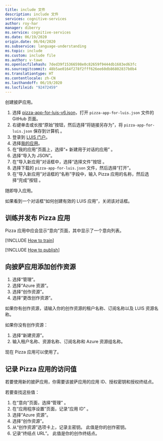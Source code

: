 ```yaml
---
title: include 文件
description: include 文件
services: cognitive-services
author: roy-har
manager: diberry
ms.service: cognitive-services
ms.date: 06/19/2020
origin.date: 06/04/2020
ms.subservice: language-understanding
ms.topic: include
ms.custom: include file
ms.author: v-tawe
ms.openlocfilehash: 7ded39f15366598e0c82659f9444db1683ed63fc
ms.sourcegitcommit: 48b5ae0164f278f2fff626ee60db86802837b0b4
ms.translationtype: HT
ms.contentlocale: zh-CN
ms.lasthandoff: 06/19/2020
ms.locfileid: "92472459"
---
```

创建披萨应用。

1. 选择 [pizza-app-for-luis-v6.json](https://github.com/Azure-Samples/cognitive-services-sample-data-files/blob/master/luis/apps/pizza-app-for-luis-v6.json)，打开 `pizza-app-for-luis.json` 文件的 GitHub 页面。
1. 右键单击或长按“原始”按钮，然后选择“将链接另存为”，将 `pizza-app-for-luis.json` 保存到计算机 。
1. 登录到 [LUIS 门户](https://luis.azure/cn)。
1. 选择[我的应用](https://luis.azure.cn/applications)。
1. 在“我的应用”页面上，选择“+ 新建用于对话的应用” 。
1. 选择“导入为 JSON”。
1. 在“导入新应用”对话框中，选择“选择文件”按钮 。
1. 选择下载的 `pizza-app-for-luis.json` 文件，然后选择“打开”。
1. 在“导入新应用”对话框的“名称”字段中，输入 Pizza 应用的名称，然后选择“完成”按钮  。

随即导入应用。

如果看到一个对话框“如何创建有效的 LUIS 应用”，关闭该对话框。

## <a name="train-and-publish-the-pizza-app"></a>训练并发布 Pizza 应用

Pizza 应用中应会显示“意向”页面，其中显示了一个意向列表。

[!INCLUDE [How to train](howto-train.md)]

[!INCLUDE [How to publish](howto-publish.md)]

## <a name="add-an-authoring-resource-to-the-pizza-app"></a>向披萨应用添加创作资源

1. 选择“管理”。
1. 选择“Azure 资源”。
1. 选择“创作资源”。
1. 选择“更改创作资源”。

如果你有创作资源，请输入你的创作资源的租户名称、订阅名称以及 LUIS 资源名称。

如果你没有创作资源：

1. 选择“新建资源”。
1. 输入租户名称、资源名称、订阅名称和 Azure 资源组名称。

现在 Pizza 应用可以使用了。

## <a name="record-the-access-values-for-your-pizza-app"></a>记录 Pizza 应用的访问值

若要使用新的披萨应用，你需要该披萨应用的应用 ID、授权密钥和授权终结点。

若要查找这些值：

1. 在“意向”页面，选择“管理” 。
1. 在“应用程序设置”页面，记录“应用 ID” 。
1. 选择“Azure 资源”。
1. 选择“创作资源”。
1. 从“创作资源”选项卡上，记录主密钥。 此值是你的创作密钥。
1. 记录“终结点 URL”。 此值是你的创作终结点。
